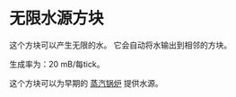 # 无限水源方块

这个方块可以产生无限的水。
它会自动将水输出到相邻的方块。

生成率为：20 mB/每tick。

这个方块可以为早期的 [蒸汽锅炉](../generators/2.2-steam-boiler.md) 提供水源。